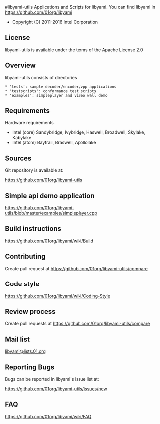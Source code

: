 #libyami-utils
Applications and Scripts for libyami.
You can find libyami in https://github.com/01org/libyami

* Copyright (C) 2011-2016 Intel Corporation

License
-------
libyami-utils is available under the terms of the
Apache License 2.0


Overview
--------
libyami-utils consists of directories

    * 'tests': sample decoder/encoder/vpp applications
    * 'testscripts': conformance test scripts
    * 'examples': simpleplayer and video wall demo


Requirements
------------
Hardware requirements

  * Intel (core) Sandybridge, Ivybridge, Haswell, Broadwell, Skylake, Kabylake
  * Intel (atom) Baytrail, Braswell, Apollolake


Sources
-------
Git repository is available at:

<https://github.com/01org/libyami-utils>


Simple api demo application
---------------------------
https://github.com/01org/libyami-utils/blob/master/examples/simpleplayer.cpp


Build instructions
------------------
https://github.com/01org/libyami/wiki/Build


Contributing
------------
Create pull request at https://github.com/01org/libyami-utils/compare


Code style
----------
https://github.com/01org/libyami/wiki/Coding-Style


Review process
--------------
Create pull requests at <https://github.com/01org/libyami-utils/compare>


Mail list
---------
libyami@lists.01.org


Reporting Bugs
--------------
Bugs can be reported in libyami's issue list at:

  <https://github.com/01org/libyami-utils/issues/new>


FAQ
---
https://github.com/01org/libyami/wiki/FAQ
